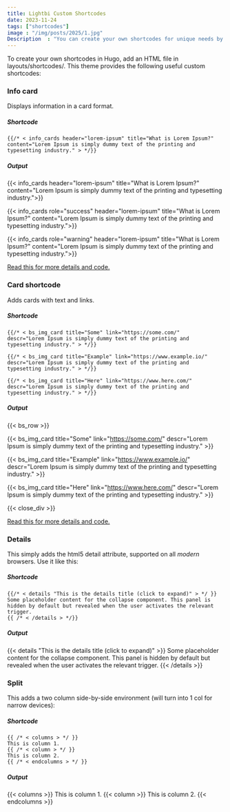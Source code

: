 ```yaml
---
title: Lightbi Custom Shortcodes
date: 2023-11-24
tags: ["shortcodes"]
image : "/img/posts/2025/1.jpg"
Description  : "You can create your own shortcodes for unique needs by adding an HTML file to the `layouts/shortcodes/` directory. Below are the custom shortcodes availble in this theme..."
---
```


To create your own shortcodes in Hugo, add an HTML file in layouts/shortcodes/. This theme provides the following useful custom shortcodes: 


### Info card

Displays information in a card format.

##### Shortcode
```
{{/* < info_cards header="lorem-ipsum" title="What is Lorem Ipsum?" content="Lorem Ipsum is simply dummy text of the printing and typesetting industry." > */}}
```

##### Output
{{< info_cards header="lorem-ipsum" title="What is Lorem Ipsum?" content="Lorem Ipsum is simply dummy text of the printing and typesetting industry.">}}

{{< info_cards role="success" header="lorem-ipsum" title="What is Lorem Ipsum?" content="Lorem Ipsum is simply dummy text of the printing and typesetting industry.">}}


{{< info_cards role="warning" header="lorem-ipsum" title="What is Lorem Ipsum?" content="Lorem Ipsum is simply dummy text of the printing and typesetting industry.">}}


[Read this for more details and code.](https://binovarghese.com/blog/2023/06/info-card-shortcodes-for-hugo/)


### Card shortcode

Adds cards with text and links.

##### Shortcode
```
{{/* < bs_img_card title="Some" link="https://some.com/"
descr="Lorem Ipsum is simply dummy text of the printing and typesetting industry." > */}}

{{/* < bs_img_card title="Example" link="https://www.example.io/" 
descr="Lorem Ipsum is simply dummy text of the printing and typesetting industry." > */}}

{{/* < bs_img_card title="Here" link="https://www.here.com/"
descr="Lorem Ipsum is simply dummy text of the printing and typesetting industry." > */}}

```
##### Output
{{< bs_row >}}

{{< bs_img_card title="Some" link="https://some.com/"
descr="Lorem Ipsum is simply dummy text of the printing and typesetting industry." >}}

{{< bs_img_card title="Example" link="https://www.example.io/" 
descr="Lorem Ipsum is simply dummy text of the printing and typesetting industry." >}}

{{< bs_img_card title="Here" link="https://www.here.com/"
descr="Lorem Ipsum is simply dummy text of the printing and typesetting industry." >}}

{{< close_div >}}

[Read this for more details and code.](https://binovarghese.com/blog/2023/01/card-shortcodes-for-hugo/)


### Details

This simply adds the html5 detail attribute, supported on all *modern* browsers. Use it like this:

##### Shortcode
```
{{/* < details "This is the details title (click to expand)" > */ }}
Some placeholder content for the collapse component. This panel is hidden by default but revealed when the user activates the relevant trigger.
{{ /* < /details > */}}
```

##### Output
{{< details "This is the details title (click to expand)" >}}
Some placeholder content for the collapse component. This panel is hidden by default but revealed when the user activates the relevant trigger.
{{< /details >}}
 

### Split

This adds a two column side-by-side environment (will turn into 1 col for narrow devices):

##### Shortcode
```
{{ /* < columns > */ }}
This is column 1.
{{ /* < column > */ }}
This is column 2.
{{ /* < endcolumns > */ }}
```

##### Output
{{< columns >}}
This is column 1.
{{< column >}}
This is column 2.
{{< endcolumns >}}
